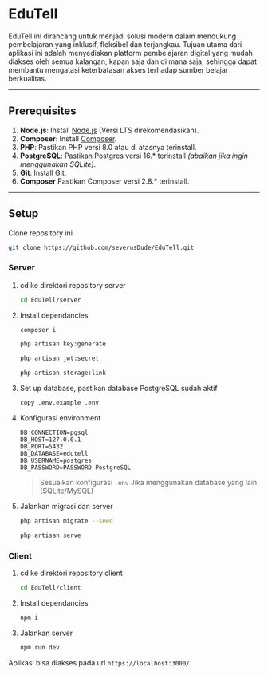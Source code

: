 # EduTell

EduTell ini dirancang untuk menjadi solusi modern dalam mendukung pembelajaran yang inklusif, fleksibel dan terjangkau. Tujuan utama dari aplikasi ini adalah menyediakan platform pembelajaran digital yang mudah diakses oleh semua kalangan, kapan saja dan di mana saja, sehingga dapat membantu mengatasi keterbatasan akses terhadap sumber belajar berkualitas.

---

## Prerequisites

1. **Node.js**: Install [Node.js](https://nodejs.org/) (Versi LTS direkomendasikan).
2. **Composer**: Install [Composer](https://getcomposer.org/).
3. **PHP**: Pastikan PHP versi 8.0 atau di atasnya terinstall.
4. **PostgreSQL**: Pastikan Postgres versi 16.\* terinstall _(abaikan jika ingin menggunakan SQLite)_.
5. **Git**: Install Git.
6. **Composer** Pastikan Composer versi 2.8.\* terinstall.

---

## Setup

Clone repository ini

```bash
git clone https://github.com/severusDude/EduTell.git
```

### Server

1. cd ke direktori repository server

   ```bash
   cd EduTell/server
   ```

2. Install dependancies

   ```bash
   composer i

   php artisan key:generate

   php artisan jwt:secret

   php artisan storage:link
   ```

3. Set up database, pastikan database PostgreSQL sudah aktif

   ```bash
   copy .env.example .env
   ```

4. Konfigurasi environment

   ```env
   DB_CONNECTION=pgsql
   DB_HOST=127.0.0.1
   DB_PORT=5432
   DB_DATABASE=edutell
   DB_USERNAME=postgres
   DB_PASSWORD=PASSWORD PostgreSQL
   ```

   > Sesuaikan konfigurasi `.env` Jika menggunakan database yang lain (SQLite/MySQL)

5. Jalankan migrasi dan server

   ```bash
   php artisan migrate --seed

   php artisan serve
   ```

### Client

1. cd ke direktori repository client

   ```bash
   cd EduTell/client
   ```

2. Install dependancies

   ```bash
   npm i
   ```

3. Jalankan server

   ```bash
   npm run dev
   ```

Aplikasi bisa diakses pada url `https://localhost:3000/`
